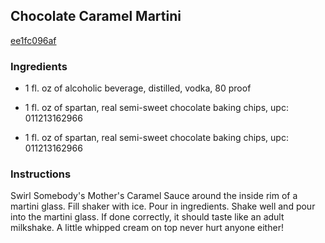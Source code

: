 ## Chocolate Caramel Martini

[ee1fc096af](http://www.food.com/recipe/chocolate-caramel-martini-457273)

### Ingredients

 - 1 fl. oz of alcoholic beverage, distilled, vodka, 80 proof

 - 1 fl. oz of spartan, real semi-sweet chocolate baking chips, upc: 011213162966

 - 1 fl. oz of spartan, real semi-sweet chocolate baking chips, upc: 011213162966

### Instructions

Swirl Somebody's Mother's Caramel Sauce around the inside rim of a martini glass. Fill shaker with ice. Pour in ingredients. Shake well and pour into the martini glass. If done correctly, it should taste like an adult milkshake. A little whipped cream on top never hurt anyone either!